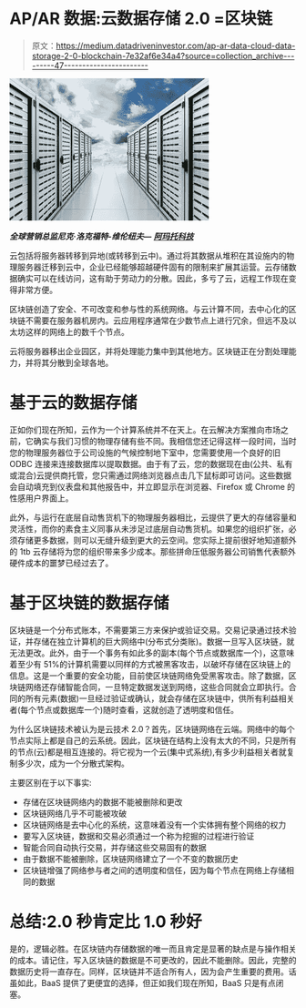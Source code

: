# AP/AR 数据:云数据存储 2.0 =区块链

> 原文：<https://medium.datadriveninvestor.com/ap-ar-data-cloud-data-storage-2-0-blockchain-7e32af6e34a4?source=collection_archive---------47----------------------->

![](img/1b3dfd5cbfd94593414687a88236401e.png)

***全球营销总监尼克·洛克福特-维伦纽夫—*** [***阿玛托科技***](https://www.amalto.com/)

云包括将服务器转移到异地(或转移到云中)。通过将其数据从堆积在其设施内的物理服务器迁移到云中，企业已经能够超越硬件固有的限制来扩展其运营。云存储数据确实可以在线访问，这有助于劳动力的分散。因此，多亏了云，远程工作现在变得非常方便。

区块链创造了安全、不可改变和参与性的系统网络。与云计算不同，去中心化的区块链不需要在服务器机房内。云应用程序通常在少数节点上进行冗余，但远不及以太坊这样的网络上的数千个节点。

云将服务器移出企业园区，并将处理能力集中到其他地方。区块链正在分割处理能力，并将其分散到全球各地。

# **基于云的数据存储**

正如你们现在所知，云作为一个计算系统并不在天上。在云解决方案推向市场之前，它确实与我们习惯的物理存储有些不同。我相信您还记得这样一段时间，当时您的物理服务器位于公司设施的气候控制地下室中，您需要使用一个良好的旧 ODBC 连接来连接数据库以提取数据。由于有了云，您的数据现在由(公共、私有或混合)云提供商托管，您只需通过网络浏览器点击几下鼠标即可访问。这些数据会自动填充到仪表盘和其他报告中，并立即显示在浏览器、Firefox 或 Chrome 的性感用户界面上。

此外，与运行在底层自动售货机下的物理服务器相比，云提供了更大的存储容量和灵活性，而你的素食主义同事从未涉足过底层自动售货机。如果您的组织扩张，必须存储更多数据，则可以无缝升级到更大的云空间。您实际上提前很好地知道额外的 1tb 云存储将为您的组织带来多少成本。那些拼命压低服务器公司销售代表额外硬件成本的噩梦已经过去了。

# **基于区块链的数据存储**

区块链是一个分布式账本，不需要第三方来保护或验证交易。交易记录通过技术验证，并存储在独立计算机的巨大网络中(分布式分类账)。数据一旦写入区块链，就无法更改。此外，由于一个事务有如此多的副本(每个节点或数据库一个)，这意味着至少有 51%的计算机需要以同样的方式被黑客攻击，以破坏存储在区块链上的信息。这是一个重要的安全功能，目前使区块链网络免受黑客攻击。除了数据，区块链网络还存储智能合同，一旦特定数据发送到网络，这些合同就会立即执行。合同的所有元素(数据)一旦经过验证或确认，就会存储在区块链中，供所有利益相关者(每个节点或数据库一个)随时查看，这就创造了透明度和信任。

为什么区块链技术被认为是云技术 2.0？首先，区块链网络在云端。网络中的每个节点实际上都是自己的云系统。因此，区块链在结构上没有太大的不同，只是所有的节点(云)都是相互连接的。将它视为一个云(集中式系统),有多少利益相关者就复制多少次，成为一个分散式架构。

主要区别在于以下事实:

*   存储在区块链网络内的数据不能被删除和更改
*   区块链网络几乎不可能被攻破
*   区块链网络是去中心化的系统，这意味着没有一个实体拥有整个网络的权力
*   要写入区块链，数据和交易必须通过一个称为挖掘的过程进行验证
*   智能合同自动执行交易，并存储这些交易固有的数据
*   由于数据不能被删除，区块链网络建立了一个不变的数据历史
*   区块链增强了网络参与者之间的透明度和信任，因为每个节点在网络上存储相同的数据

# **总结:2.0 秒肯定比 1.0 秒好**

是的，逻辑必胜。在区块链内存储数据的唯一而且肯定是显著的缺点是与操作相关的成本。请记住，写入区块链的数据是不可更改的，因此不能删除。因此，完整的数据历史将一直存在。同样，区块链并不适合所有人，因为会产生重要的费用。话虽如此，BaaS 提供了更便宜的选择，但正如我们现在所知，BaaS 只是有点闭塞。